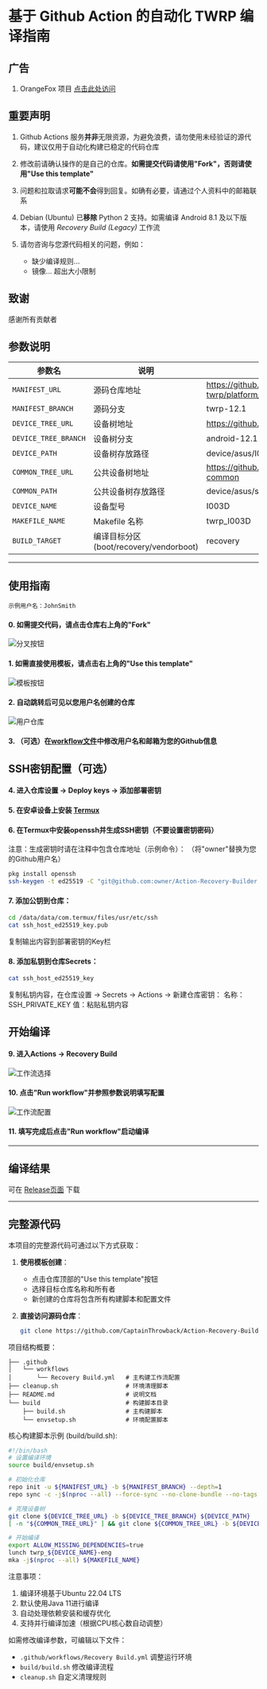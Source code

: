 # 基于 Github Action 的自动化 TWRP 编译指南

## 广告

1. OrangeFox 项目 [点击此处访问](https://github.com/azwhikaru/Action-OFRP-Builder)

## 重要声明

1. Github Actions 服务**并非**无限资源，为避免浪费，请勿使用未经验证的源代码，建议仅用于自动化构建已稳定的代码仓库

2. 修改前请确认操作的是自己的仓库。**如需提交代码请使用"Fork"，否则请使用"Use this template"**

3. 问题和拉取请求**可能不会**得到回复。如确有必要，请通过个人资料中的邮箱联系

4. Debian (Ubuntu) 已**移除** Python 2 支持。如需编译 Android 8.1 及以下版本，请使用 *Recovery Build (Legacy)* 工作流

5. 请勿咨询与您源代码相关的问题，例如：
	- 缺少编译规则...
	- 镜像... 超出大小限制

## 致谢

感谢所有贡献者

## 参数说明

| 参数名               | 说明                                       | 示例                                                         |
|----------------------|--------------------------------------------|--------------------------------------------------------------|
| `MANIFEST_URL`       | 源码仓库地址                               | https://github.com/minimal-manifest-twrp/platform_manifest_twrp_aosp.git |
| `MANIFEST_BRANCH`    | 源码分支                                   | twrp-12.1                                                    |
| `DEVICE_TREE_URL`    | 设备树地址                                 | https://github.com/TeamWin/android_device_asus_I003D         |
| `DEVICE_TREE_BRANCH` | 设备树分支                                 | android-12.1                                                 |
| `DEVICE_PATH`        | 设备树存放路径                             | device/asus/I003D                                            |
| `COMMON_TREE_URL`    | 公共设备树地址                             | https://github.com/TeamWin/android_device_asus_sm8250-common |
| `COMMON_PATH`        | 公共设备树存放路径                         | device/asus/sm8250-common                                    |
| `DEVICE_NAME`        | 设备型号                                   | I003D                                                        |
| `MAKEFILE_NAME`      | Makefile 名称                              | twrp_I003D                                                   |
| `BUILD_TARGET`       | 编译目标分区 (boot/recovery/vendorboot)    | recovery                                                     |

-----

## 使用指南

```
示例用户名：JohnSmith
```

#### 0. 如需提交代码，请点击仓库右上角的"Fork"

![分叉按钮](https://user-images.githubusercontent.com/37921907/177914706-c92476c5-7e14-4fb3-be94-0c8a11dae874.png)

#### 1. 如需直接使用模板，请点击右上角的"Use this template"

![模板按钮](https://github.com/azwhikaru/Action-TWRP-Builder/assets/37921907/fae6ce3c-bd4c-4bbe-8050-5dd29dff2522)

#### 2. 自动跳转后可见以您用户名创建的仓库

![用户仓库](https://user-images.githubusercontent.com/37921907/177915106-5bde6fc9-303c-479e-b290-22b48efd1e4e.png)

#### 3. （可选）在[workflow文件](https://github.com/CaptainThrowback/Action-Recovery-Builder/blob/main/.github/workflows/Recovery%20Build.yml#L100-L101)中修改用户名和邮箱为您的Github信息

## SSH密钥配置（可选）

#### 4. 进入仓库设置 -> Deploy keys -> 添加部署密钥

#### 5. 在安卓设备上安装 [Termux](https://github.com/termux/termux-app/releases)

#### 6. 在Termux中安装openssh并生成SSH密钥（不要设置密钥密码）

注意：生成密钥时请在注释中包含仓库地址（示例命令）：
（将"owner"替换为您的Github用户名）

```bash
pkg install openssh
ssh-keygen -t ed25519 -C "git@github.com:owner/Action-Recovery-Builder.git"
```

#### 7. 添加公钥到仓库：

```bash
cd /data/data/com.termux/files/usr/etc/ssh
cat ssh_host_ed25519_key.pub
```
复制输出内容到部署密钥的Key栏

#### 8. 添加私钥到仓库Secrets：

```bash
cat ssh_host_ed25519_key
```
复制私钥内容，在仓库设置 -> Secrets -> Actions -> 新建仓库密钥：
名称：SSH_PRIVATE_KEY
值：粘贴私钥内容

## 开始编译

#### 9. 进入Actions -> Recovery Build

![工作流选择](https://user-images.githubusercontent.com/37921907/177915304-8731ed80-1d49-48c9-9848-70d0ac8f2720.png)

#### 10. 点击"Run workflow"并参照参数说明填写配置

![工作流配置](https://user-images.githubusercontent.com/37921907/177915346-71c29149-78fb-4a00-996f-5d84ffc9eb8c.png)

#### 11. 填写完成后点击"Run workflow"启动编译

-----

## 编译结果

可在 [Release页面](../../releases) 下载

-----

## 完整源代码

本项目的完整源代码可通过以下方式获取：

1. **使用模板创建**：
   - 点击仓库顶部的"Use this template"按钮
   - 选择目标仓库名称和所有者
   - 新创建的仓库将包含所有构建脚本和配置文件

2. **直接访问源码仓库**：
   ```bash
   git clone https://github.com/CaptainThrowback/Action-Recovery-Builder.git
   ```

项目结构概要：
```
├── .github
│   └── workflows
│       └── Recovery Build.yml   # 主构建工作流配置
├── cleanup.sh                   # 环境清理脚本
├── README.md                    # 说明文档
└── build                        # 构建脚本目录
    ├── build.sh                 # 主构建脚本
    └── envsetup.sh              # 环境配置脚本
```

核心构建脚本示例 (build/build.sh):
```bash
#!/bin/bash
# 设置编译环境
source build/envsetup.sh

# 初始化仓库
repo init -u ${MANIFEST_URL} -b ${MANIFEST_BRANCH} --depth=1
repo sync -c -j$(nproc --all) --force-sync --no-clone-bundle --no-tags

# 克隆设备树
git clone ${DEVICE_TREE_URL} -b ${DEVICE_TREE_BRANCH} ${DEVICE_PATH}
[ -n "${COMMON_TREE_URL}" ] && git clone ${COMMON_TREE_URL} -b ${DEVICE_TREE_BRANCH} ${COMMON_PATH}

# 开始编译
export ALLOW_MISSING_DEPENDENCIES=true
lunch twrp_${DEVICE_NAME}-eng
mka -j$(nproc --all) ${MAKEFILE_NAME}
```

注意事项：
1. 编译环境基于Ubuntu 22.04 LTS
2. 默认使用Java 11进行编译
3. 自动处理依赖安装和缓存优化
4. 支持并行编译加速（根据CPU核心数自动调整）

如需修改编译参数，可编辑以下文件：
- `.github/workflows/Recovery Build.yml` 调整运行环境
- `build/build.sh` 修改编译流程
- `cleanup.sh` 自定义清理规则
